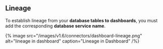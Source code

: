 ## Lineage

To establish lineage from your **database tables to dashboards**, you must add the corresponding **database service name**.

{% image
  src="/images/v1.6/connectors/dashboard-lineage.png"
  alt="lineage in dashboard"
  caption="Lineage in Dashboard" /%}
